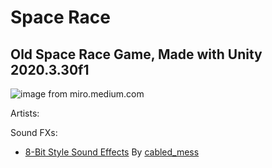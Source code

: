 # Space Race
## Old Space Race Game, Made with Unity 2020.3.30f1


![image from miro.medium.com](https://miro.medium.com/max/400/0*g_CSZg0q1lrzPUtm)


Artists:

Sound FXs:
  - [8-Bit Style Sound Effects](https://assetstore.unity.com/packages/audio/sound-fx/8-bit-style-sound-effects-68228)
    By [cabled_mess](https://assetstore.unity.com/packages/audio/sound-fx/8-bit-style-sound-effects-68228#publisher)
